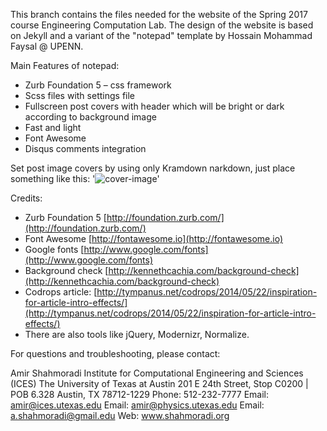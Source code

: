 This branch contains the files needed for the website of the Spring 2017 course Engineering Computation Lab.
The design of the website is based on Jekyll and a variant of the "notepad" template by Hossain Mohammad Faysal @ UPENN.
  
Main Features of notepad:

* Zurb Foundation 5 – css framework
* Scss files with settings file
* Fullscreen post covers with header which will be bright or dark according to background image
* Fast and light
* Font Awesome
* Disqus comments integration

Set post image covers by using only Kramdown narkdown, just place something like this: '![cover-image](http://path-to-your-image.jpg)'

Credits:

* Zurb Foundation 5 [http://foundation.zurb.com/](http://foundation.zurb.com/)
* Font Awesome [http://fontawesome.io](http://fontawesome.io)
* Google fonts [http://www.google.com/fonts](http://www.google.com/fonts)
* Background check [http://kennethcachia.com/background-check](http://kennethcachia.com/background-check)
* Codrops article: [http://tympanus.net/codrops/2014/05/22/inspiration-for-article-intro-effects/](http://tympanus.net/codrops/2014/05/22/inspiration-for-article-intro-effects/)
* There are also tools like jQuery, Modernizr, Normalize.



For questions and troubleshooting, please contact:

Amir Shahmoradi
Institute for Computational Engineering and Sciences (ICES)
The University of Texas at Austin
201 E 24th Street, Stop C0200 | POB 6.328
Austin, TX 78712-1229
Phone: 512-232-7777
Email: amir@ices.utexas.edu
Email: amir@physics.utexas.edu
Email: a.shahmoradi@gmail.edu
Web: www.shahmoradi.org 